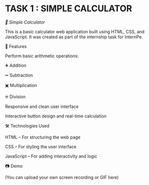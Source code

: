 # TASK 1 : SIMPLE CALCULATOR

*🔢 Simple Calculator*

This is a basic calculator web application built using HTML, CSS, and JavaScript. It was created as part of the internship task for InternPe.

📌 Features

Perform basic arithmetic operations:

➕ Addition

➖ Subtraction

✖️ Multiplication

➗ Division

Responsive and clean user interface

Interactive button design and real-time calculation

🛠️ Technologies Used

HTML – For structuring the web page

CSS – For styling the user interface

JavaScript – For adding interactivity and logic

📷 Demo

(You can upload your own screen recording or GIF here)

